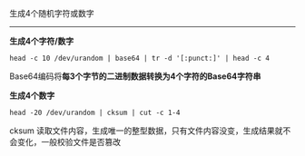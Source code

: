 生成4个随机字符或数字

<hr>


**生成4个字符/数字**

```shell
head -c 10 /dev/urandom | base64 | tr -d '[:punct:]' | head -c 4
```

Base64编码将**每3个字节的二进制数据转换为4个字符的Base64字符串**


**生成4个数字**

```shell
head -20 /dev/urandom | cksum | cut -c 1-4
```

cksum 读取文件内容，生成唯一的整型数据，只有文件内容没变，生成结果就不会变化，一般校验文件是否篡改


